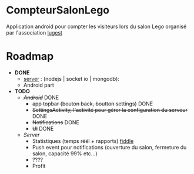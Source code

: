 # CompteurSalonLego

Application android pour compter les visiteurs lors du salon Lego organisé par l'association [lugest]


# Roadmap
- __DONE__
    - [server] : (nodejs | socket io | mongodb): 
    - Android part
- __TODO__
    - ~~_Android_~~ DONE  
        - ~~app topbar (bouton back, boutton settings)~~ DONE
        - ~~SettingsActivity, l'activité pour gérer la configuration du serveur~~ DONE
        - ~~Notifications~~ DONE
        - ~~UI~~ DONE
    - _Server_
        - Statistiques (temps réél + rapports) [fiddle]
        - Push event pour notifications (ouverture du salon, fermeture du salon, capacité 99% etc...)
        - ????
        - Profit


[lugest]: http://www.lugest.com/
[server]: https://git.devloop.fr/Jerome/ServerSalonLego
[fiddle]: http://jsfiddle.net/canvasjs/cm1qyk2L/